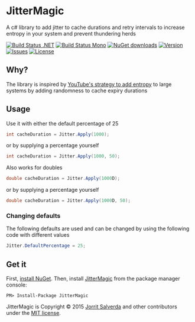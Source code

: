 # JitterMagic

A c# library to add jitter to cache durations and retry intervals to increase entropy in your system and prevent thundering herds

[![Build Status .NET](https://ci.appveyor.com/api/projects/status/github/JorritSalverda/JitterMagic?svg=true)](https://ci.appveyor.com/project/JorritSalverda/JitterMagic/)
[![Build Status Mono](https://api.travis-ci.org/JorritSalverda/JitterMagic.svg)](https://travis-ci.org/JorritSalverda/JitterMagic/)
[![NuGet downloads](https://img.shields.io/nuget/dt/JitterMagic.svg)](https://www.nuget.org/packages/JitterMagic)
[![Version](https://img.shields.io/nuget/v/JitterMagic.svg)](https://www.nuget.org/packages/JitterMagic)
[![Issues](https://img.shields.io/github/issues/JorritSalverda/JitterMagic.svg)](https://github.com/JorritSalverda/JitterMagic/issues)
[![License](https://img.shields.io/github/license/JorritSalverda/JitterMagic.svg)](https://github.com/JorritSalverda/JitterMagic/blob/master/LICENSE)

Why?
--------------------------------
The library is inspired by [YouTube's strategy to add entropy](http://highscalability.com/blog/2012/4/17/youtube-strategy-adding-jitter-isnt-a-bug.html) to large systems by adding randomness to cache expiry durations

Usage
--------------------------------
Use it with either the default percentage of 25

```csharp
int cacheDuration = Jitter.Apply(1000);
```

or by supplying a percentage yourself

```csharp
int cacheDuration = Jitter.Apply(1000, 50);
```

Also works for doubles

```csharp
double cacheDuration = Jitter.Apply(1000D);
```

or by supplying a percentage yourself

```csharp
double cacheDuration = Jitter.Apply(1000D, 50);
```

### Changing defaults

The following defaults are used and can be changed by using the following code with different values

```csharp
Jitter.DefaultPercentage = 25;
```

Get it
--------------------------------
First, [install NuGet](http://docs.nuget.org/docs/start-here/installing-nuget). Then, install [JitterMagic](https://www.nuget.org/packages/JitterMagic/) from the package manager console:

    PM> Install-Package JitterMagic

JitterMagic is Copyright &copy; 2015 [Jorrit Salverda](http://blog.jorritsalverda.com/) and other contributors under the [MIT license](https://github.com/JorritSalverda/JitterMagic/blob/master/LICENSE).
